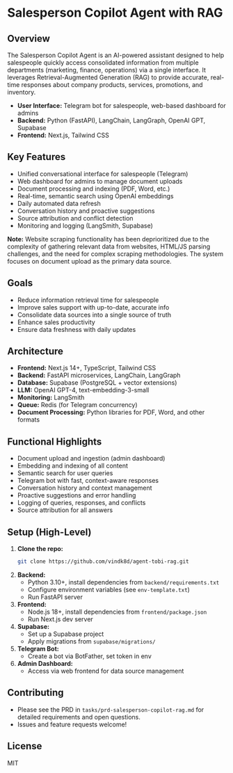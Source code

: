 # Salesperson Copilot Agent with RAG

## Overview
The Salesperson Copilot Agent is an AI-powered assistant designed to help salespeople quickly access consolidated information from multiple departments (marketing, finance, operations) via a single interface. It leverages Retrieval-Augmented Generation (RAG) to provide accurate, real-time responses about company products, services, promotions, and inventory.

- **User Interface:** Telegram bot for salespeople, web-based dashboard for admins
- **Backend:** Python (FastAPI), LangChain, LangGraph, OpenAI GPT, Supabase
- **Frontend:** Next.js, Tailwind CSS

## Key Features
- Unified conversational interface for salespeople (Telegram)
- Web dashboard for admins to manage document uploads
- Document processing and indexing (PDF, Word, etc.)
- Real-time, semantic search using OpenAI embeddings
- Daily automated data refresh
- Conversation history and proactive suggestions
- Source attribution and conflict detection
- Monitoring and logging (LangSmith, Supabase)

**Note:** Website scraping functionality has been deprioritized due to the complexity of gathering relevant data from websites, HTML/JS parsing challenges, and the need for complex scraping methodologies. The system focuses on document upload as the primary data source.

## Goals
- Reduce information retrieval time for salespeople
- Improve sales support with up-to-date, accurate info
- Consolidate data sources into a single source of truth
- Enhance sales productivity
- Ensure data freshness with daily updates

## Architecture
- **Frontend:** Next.js 14+, TypeScript, Tailwind CSS
- **Backend:** FastAPI microservices, LangChain, LangGraph
- **Database:** Supabase (PostgreSQL + vector extensions)
- **LLM:** OpenAI GPT-4, text-embedding-3-small
- **Monitoring:** LangSmith
- **Queue:** Redis (for Telegram concurrency)
- **Document Processing:** Python libraries for PDF, Word, and other formats

## Functional Highlights
- Document upload and ingestion (admin dashboard)
- Embedding and indexing of all content
- Semantic search for user queries
- Telegram bot with fast, context-aware responses
- Conversation history and context management
- Proactive suggestions and error handling
- Logging of queries, responses, and conflicts
- Source attribution for all answers

## Setup (High-Level)
1. **Clone the repo:**
   ```bash
   git clone https://github.com/vindk8d/agent-tobi-rag.git
   ```
2. **Backend:**
   - Python 3.10+, install dependencies from `backend/requirements.txt`
   - Configure environment variables (see `env-template.txt`)
   - Run FastAPI server
3. **Frontend:**
   - Node.js 18+, install dependencies from `frontend/package.json`
   - Run Next.js dev server
4. **Supabase:**
   - Set up a Supabase project
   - Apply migrations from `supabase/migrations/`
5. **Telegram Bot:**
   - Create a bot via BotFather, set token in env
6. **Admin Dashboard:**
   - Access via web frontend for data source management

## Contributing
- Please see the PRD in `tasks/prd-salesperson-copilot-rag.md` for detailed requirements and open questions.
- Issues and feature requests welcome!

## License
MIT 